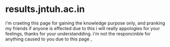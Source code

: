 # results.jntuh.ac.in



i'm craeting this page for gaining the knowledge purpose only, and pranking my friends if anyone is effected due to this i will really appologies for your feelings, thanks for your understandding. i'm not the responcinble for anything caused to you due to this page ,  
